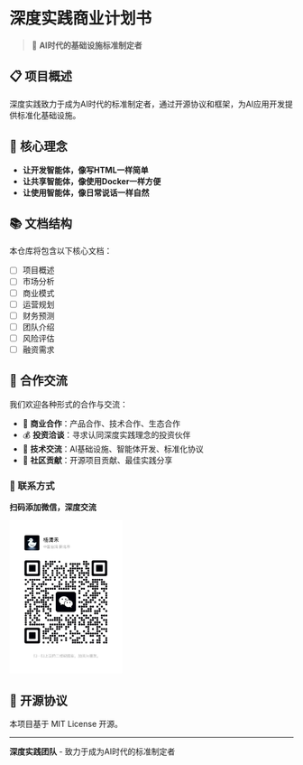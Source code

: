 # 深度实践商业计划书

> 🚀 **AI时代的基础设施标准制定者**

## 📋 项目概述

深度实践致力于成为AI时代的标准制定者，通过开源协议和框架，为AI应用开发提供标准化基础设施。

## 🎯 核心理念

- **让开发智能体，像写HTML一样简单**
- **让共享智能体，像使用Docker一样方便**  
- **让使用智能体，像日常说话一样自然**

## 📚 文档结构

本仓库将包含以下核心文档：

- [ ] 项目概述
- [ ] 市场分析
- [ ] 商业模式
- [ ] 运营规划
- [ ] 财务预测
- [ ] 团队介绍
- [ ] 风险评估
- [ ] 融资需求

## 🤝 合作交流

我们欢迎各种形式的合作与交流：

- 💼 **商业合作**：产品合作、技术合作、生态合作
- 💰 **投资洽谈**：寻求认同深度实践理念的投资伙伴
- 🎯 **技术交流**：AI基础设施、智能体开发、标准化协议
- 🌟 **社区贡献**：开源项目贡献、最佳实践分享

### 📱 联系方式

**扫码添加微信，深度交流**

<div align="left">
<img src="qrcode.jpg" alt="微信二维码" width="200"/>
</div>

## 📄 开源协议

本项目基于 MIT License 开源。

---

**深度实践团队** - 致力于成为AI时代的标准制定者 